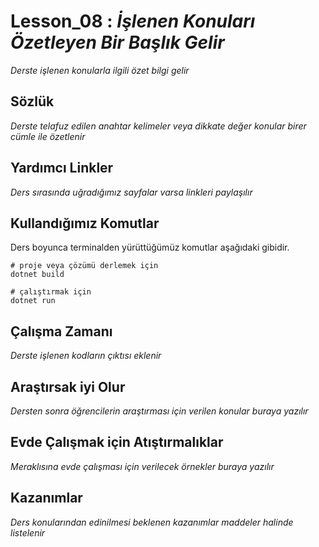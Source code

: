 # Lesson_08 : _İşlenen Konuları Özetleyen Bir Başlık Gelir_

_Derste işlenen konularla ilgili özet bilgi gelir_

## Sözlük

_Derste telafuz edilen anahtar kelimeler veya dikkate değer konular birer cümle ile özetlenir_

## Yardımcı Linkler

_Ders sırasında uğradığımız sayfalar varsa linkleri paylaşılır_

## Kullandığımız Komutlar

Ders boyunca terminalden yürüttüğümüz komutlar aşağıdaki gibidir.

```shell
# proje veya çözümü derlemek için
dotnet build

# çalıştırmak için
dotnet run
```

## Çalışma Zamanı

_Derste işlenen kodların çıktısı eklenir_

## Araştırsak iyi Olur

_Dersten sonra öğrencilerin araştırması için verilen konular buraya yazılır_

## Evde Çalışmak için Atıştırmalıklar

_Meraklısına evde çalışması için verilecek örnekler buraya yazılır_

## Kazanımlar

_Ders konularından edinilmesi beklenen kazanımlar maddeler halinde listelenir_